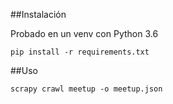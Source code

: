 ##Instalación

Probado en un venv con Python 3.6

`pip install -r requirements.txt`

##Uso

`scrapy crawl meetup -o meetup.json`
